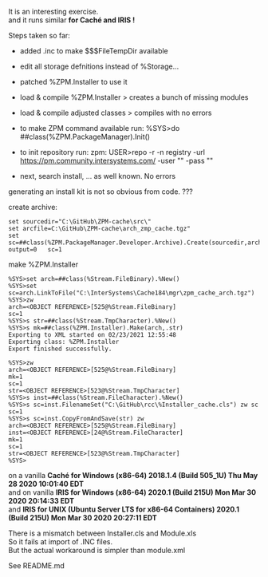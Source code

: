It is an interesting exercise.  
and it runs similar __for Caché and IRIS !__   

Steps taken so far:  
- added .inc to make $$$FileTempDir available 
- edit all storage defnitions instead of %Storage...
- patched %ZPM.Installer to use it  
- load & compile %ZPM.Installer > creates a bunch of missing modules  
- load & compile adjusted classes > compiles with no errors   
    
- to make ZPM command available run: %SYS>do ##class(%ZPM.PackageManager).Init()  
- to init repository run: zpm: USER>repo -r -n registry -url https://pm.community.intersystems.com/ -user "" -pass ""   
- next, search install, ... as well known. No errors  

generating an install kit is not so obvious from code.  ???   

create archive: 
~~~
set sourcedir="C:\GitHub\ZPM-cache\src\"
set arcfile=C:\GitHub\ZPM-cache\arch_zmp_cache.tgz"
set sc=##class(%ZPM.PackageManager.Developer.Archive).Create(sourcedir,archfile,.output)  
output=0   sc=1
~~~
make %ZPM.Installer
~~~
%SYS>set arch=##class(%Stream.FileBinary).%New()
%SYS>set sc=arch.LinkToFile("C:\InterSystems\Cache184\mgr\zpm_cache_arch.tgz")
%SYS>zw
arch=<OBJECT REFERENCE>[525@%Stream.FileBinary]
sc=1
%SYS>s str=##class(%Stream.TmpCharacter).%New()
%SYS>s mk=##class(%ZPM.Installer).Make(arch,.str)
Exporting to XML started on 02/23/2021 12:55:48
Exporting class: %ZPM.Installer
Export finished successfully.
 
%SYS>zw
arch=<OBJECT REFERENCE>[525@%Stream.FileBinary]
mk=1
sc=1
str=<OBJECT REFERENCE>[523@%Stream.TmpCharacter]
%SYS>s inst=##class(%Stream.FileCharacter).%New()
%SYS>s sc=inst.FilenameSet("C:\GitHub\rcc\%Installer_cache.cls") zw sc
sc=1
%SYS>s sc=inst.CopyFromAndSave(str) zw
arch=<OBJECT REFERENCE>[525@%Stream.FileBinary]
inst=<OBJECT REFERENCE>[24@%Stream.FileCharacter]
mk=1
sc=1
str=<OBJECT REFERENCE>[523@%Stream.TmpCharacter]
%SYS>
~~~

on a vanilla __Caché for Windows (x86-64) 2018.1.4 (Build 505_1U) Thu May 28 2020 10:01:40 EDT__     
and on vanilla __IRIS for Windows (x86-64) 2020.1 (Build 215U) Mon Mar 30 2020 20:14:33 EDT__  
and __IRIS for UNIX (Ubuntu Server LTS for x86-64 Containers) 2020.1 (Build 215U) Mon Mar 30 2020 20:27:11 EDT__  

There is a mismatch between Installer.cls and Module.xls   
So it fails at import of .INC files.   
But the actual workaround is simpler than module.xml  

See README.md
